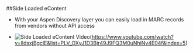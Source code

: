 ##Side Loaded eContent
- With your Aspen Discovery layer you can easily load in MARC records from vendors without API access

- ![Side Loaded eContent Video](/manual/images/Side-Loads.png)(https://www.youtube.com/watch?v=lldsxjBgclE&list=PLV_OXyJ1D3Bjr49J9FQ3M0uNhiNv4E04f&index=5)
